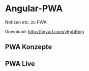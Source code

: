 # Angular-PWA
Notizen etc. zu PWA

Download: http://tinyurl.com/y6pb9bjg

## PWA Konzepte


## PWA Live


